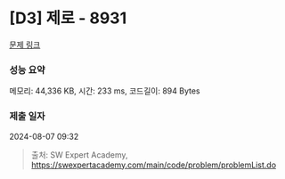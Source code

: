 # [D3] 제로 - 8931 

[문제 링크](https://swexpertacademy.com/main/code/problem/problemDetail.do?contestProbId=AW5jBWLq7jwDFATQ) 

### 성능 요약

메모리: 44,336 KB, 시간: 233 ms, 코드길이: 894 Bytes

### 제출 일자

2024-08-07 09:32



> 출처: SW Expert Academy, https://swexpertacademy.com/main/code/problem/problemList.do